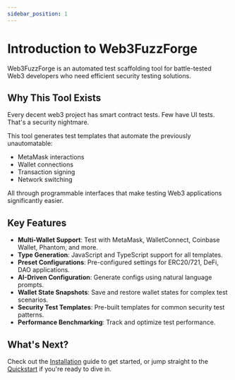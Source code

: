 ```yaml
---
sidebar_position: 1
---
```


# Introduction to Web3FuzzForge

Web3FuzzForge is an automated test scaffolding tool for battle-tested Web3 developers who need efficient security testing solutions.

## Why This Tool Exists

Every decent web3 project has smart contract tests. Few have UI tests. That's a security nightmare.

This tool generates test templates that automate the previously unautomatable:
- MetaMask interactions
- Wallet connections
- Transaction signing
- Network switching

All through programmable interfaces that make testing Web3 applications significantly easier.

## Key Features

- **Multi-Wallet Support**: Test with MetaMask, WalletConnect, Coinbase Wallet, Phantom, and more.
- **Type Generation**: JavaScript and TypeScript support for all templates.
- **Preset Configurations**: Pre-configured settings for ERC20/721, DeFi, DAO applications.
- **AI-Driven Configuration**: Generate configs using natural language prompts.
- **Wallet State Snapshots**: Save and restore wallet states for complex test scenarios.
- **Security Test Templates**: Pre-built templates for common security test patterns.
- **Performance Benchmarking**: Track and optimize test performance.

## What's Next?

Check out the [Installation](installation) guide to get started, or jump straight to the [Quickstart](quickstart) if you're ready to dive in. 